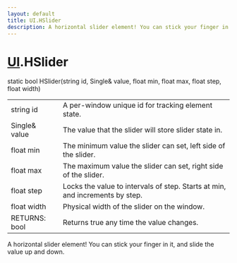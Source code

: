 ```yaml
---
layout: default
title: UI.HSlider
description: A horizontal slider element! You can stick your finger in it, and slide the value up and down.
---
```

# [UI]({{site.url}}/Pages/Reference/UI.html).HSlider

<div class='signature' markdown='1'>
static bool HSlider(string id, Single& value, float min, float max, float step, float width)
</div>

|  |  |
|--|--|
|string id|A per-window unique id for tracking element state.|
|Single& value|The value that the slider will store slider state in.|
|float min|The minimum value the slider can set, left side of the slider.|
|float max|The maximum value the slider can set, right side of the slider.|
|float step|Locks the value to intervals of step. Starts at min, and increments by step.|
|float width|Physical width of the slider on the window.|
|RETURNS: bool|Returns true any time the value changes.|

A horizontal slider element! You can stick your finger in it, and slide the
value up and down.



